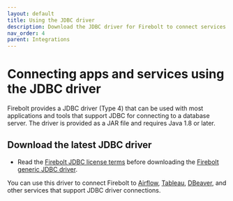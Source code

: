 ```yaml
---
layout: default
title: Using the JDBC driver
description: Download the JDBC driver for Firebolt to connect services and applications to your Firebolt data warehouse.
nav_order: 4
parent: Integrations
---
```


# Connecting apps and services using the JDBC driver

Firebolt provides a JDBC driver (Type 4) that can be used with most applications and tools that support JDBC for connecting to a database server. The driver is provided as a JAR file and requires Java 1.8 or later.

## Download the latest JDBC driver

* Read the [Firebolt JDBC license terms](https://firebolt-publishing-public.s3.amazonaws.com/repo/jdbc/License.pdf) before downloading the [Firebolt generic JDBC driver](https://firebolt-publishing-public.s3.amazonaws.com/repo/jdbc/firebolt-jdbc-1.25-jar-with-dependencies.jar).

You can use this driver to connect Firebolt to [Airflow](data-orchestration/setting-up-airflow-jdbc-to-firebolt.md), [Tableau](business-intelligence/setting-up-tableau-desktop-jdbc-to-firebolt.md), [DBeaver](setting-up-dbeaver-jdbc-connection-to-firebolt.md), and other services that support JDBC driver connections.
